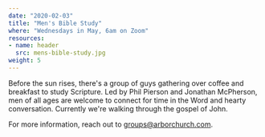```yaml
---
date: "2020-02-03"
title: "Men's Bible Study"
where: "Wednesdays in May, 6am on Zoom"
resources:
- name: header
  src: mens-bible-study.jpg
weight: 5
---
```


Before the sun rises, there's a group of guys gathering over coffee and breakfast to study Scripture. Led by Phil Pierson and Jonathan McPherson, men of all ages are welcome to connect for time in the Word and hearty conversation. Currently we're walking through the gospel of John. 

For more information, reach out to <groups@arborchurch.com>.

